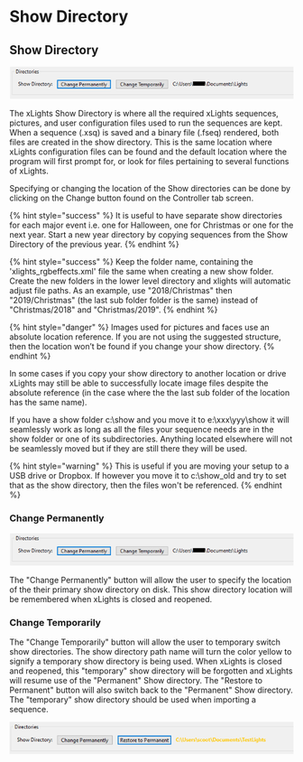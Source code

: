 # Show Directory

## **Show** Directory

![](<../../.gitbook/assets/image (110).png>)

The xLights Show Directory is where all the required xLights sequences, pictures, and user configuration files used to run the sequences are kept. When a sequence (.xsq) is saved and a binary file (.fseq) rendered, both files are created in the show directory. This is the same location where xLights configuration files can be found and the default location where the program will first prompt for, or look for files pertaining to several functions of xLights.

Specifying or changing the location of the Show directories can be done by clicking on the Change button found on the Controller tab screen.

{% hint style="success" %}
It is useful to have separate show directories for each major event i.e. one for Halloween, one for Christmas or one for the next year. Start a new year directory by copying sequences from the Show Directory of the previous year.
{% endhint %}

{% hint style="success" %}
Keep the folder name, containing the 'xlights\_rgbeffects.xml' file the same when creating a new show folder. Create the new folders in the lower level directory and xlights will automatic adjust file paths. As an example, use "2018/Christmas" then "2019/Christmas" (the last sub folder folder is the same) instead of "Christmas/2018" and "Christmas/2019".
{% endhint %}

{% hint style="danger" %}
Images used for pictures and faces use an absolute location reference. If you are not using the suggested structure, then the location won’t be found if you change your show directory.
{% endhint %}

In some cases if you copy your show directory to another location or drive xLights may still be able to successfully locate image files despite the absolute reference (in the case where the the last sub folder of the location has the same name).

If you have a show folder c:\show and you move it to e:\xxx\yyy\show it will seamlessly work as long as all the files your sequence needs are in the show folder or one of its subdirectories. Anything located elsewhere will not be seamlessly moved but if they are still there they will be used.

{% hint style="warning" %}
This is useful if you are moving your setup to a USB drive or Dropbox. If however you move it to c:\show\_old and try to set that as the show directory, then the files won't be referenced.
{% endhint %}

### Change Permanently

![](<../../.gitbook/assets/image (110).png>)

The "Change Permanently" button will allow the user to specify the location of the their primary show directory on disk. This show directory location will be remembered when xLights is closed and reopened.

### Change Temporarily

The "Change Temporarily" button will allow the user to temporary switch show directories. The show directory path name will turn the color yellow to signify a temporary show directory is being used. When xLights is closed and reopened, this "temporary" show directory will be forgotten and xLights will resume use of the "Permanent" Show directory. The "Restore to Permanent" button will also switch back to the "Permanent" Show directory. The "temporary" show directory should be used when importing a sequence.

![](<../../.gitbook/assets/image (305).png>)
